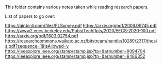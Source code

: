 This folder contains various notes taken while reading research papers.

List of papers to go over:

https://qinbinli.com/files/FLSurvey.pdf
https://arxiv.org/pdf/2006.09745.pdf
https://www2.eecs.berkeley.edu/Pubs/TechRpts/2020/EECS-2020-100.pdf
https://arxiv.org/pdf/1603.02754.pdf
https://researchcommons.waikato.ac.nz/bitstream/handle/10289/2317/thesis.pdf?sequence=1&isAllowed=y
https://ieeexplore.ieee.org/stamp/stamp.jsp?tp=&arnumber=9094704
https://ieeexplore.ieee.org/stamp/stamp.jsp?tp=&arnumber=8486352